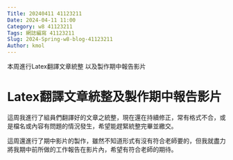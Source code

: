 ```yaml
---
Title: 20240411 41123211
Date: 2024-04-11 11:00
Category: w8 41123211
Tags: 網誌編寫 41123211
Slug: 2024-Spring-w8-blog-41123211
Author: kmol
---
```


本周進行Latex翻譯文章統整
以及製作期中報告影片

<!-- PELICAN_END_SUMMARY -->

# Latex翻譯文章統整及製作期中報告影片

這周我進行了組員們翻譯好的文章之統整，現在還在持續修正，常有格式不合，或是檔名或內容有問題的情況發生，希望能趕緊統整完畢並繳交。

這周還進行了期中影片的製作，雖然不知道形式有沒有符合老師要的，但我就盡力將我期中前所做的工作報告在影片內，希望有符合老師的期待。
